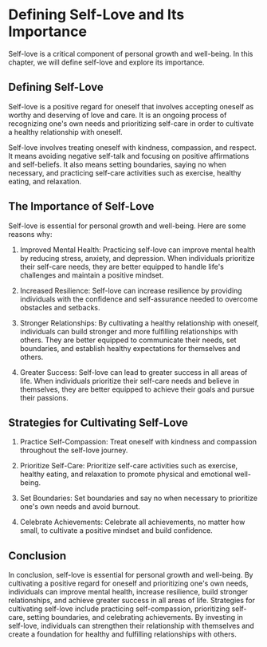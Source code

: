 # Defining Self-Love and Its Importance

Self-love is a critical component of personal growth and well-being. In this chapter, we will define self-love and explore its importance.

Defining Self-Love
------------------

Self-love is a positive regard for oneself that involves accepting oneself as worthy and deserving of love and care. It is an ongoing process of recognizing one's own needs and prioritizing self-care in order to cultivate a healthy relationship with oneself.

Self-love involves treating oneself with kindness, compassion, and respect. It means avoiding negative self-talk and focusing on positive affirmations and self-beliefs. It also means setting boundaries, saying no when necessary, and practicing self-care activities such as exercise, healthy eating, and relaxation.

The Importance of Self-Love
---------------------------

Self-love is essential for personal growth and well-being. Here are some reasons why:

1. Improved Mental Health: Practicing self-love can improve mental health by reducing stress, anxiety, and depression. When individuals prioritize their self-care needs, they are better equipped to handle life's challenges and maintain a positive mindset.

2. Increased Resilience: Self-love can increase resilience by providing individuals with the confidence and self-assurance needed to overcome obstacles and setbacks.

3. Stronger Relationships: By cultivating a healthy relationship with oneself, individuals can build stronger and more fulfilling relationships with others. They are better equipped to communicate their needs, set boundaries, and establish healthy expectations for themselves and others.

4. Greater Success: Self-love can lead to greater success in all areas of life. When individuals prioritize their self-care needs and believe in themselves, they are better equipped to achieve their goals and pursue their passions.

Strategies for Cultivating Self-Love
------------------------------------

1. Practice Self-Compassion: Treat oneself with kindness and compassion throughout the self-love journey.

2. Prioritize Self-Care: Prioritize self-care activities such as exercise, healthy eating, and relaxation to promote physical and emotional well-being.

3. Set Boundaries: Set boundaries and say no when necessary to prioritize one's own needs and avoid burnout.

4. Celebrate Achievements: Celebrate all achievements, no matter how small, to cultivate a positive mindset and build confidence.

Conclusion
----------

In conclusion, self-love is essential for personal growth and well-being. By cultivating a positive regard for oneself and prioritizing one's own needs, individuals can improve mental health, increase resilience, build stronger relationships, and achieve greater success in all areas of life. Strategies for cultivating self-love include practicing self-compassion, prioritizing self-care, setting boundaries, and celebrating achievements. By investing in self-love, individuals can strengthen their relationship with themselves and create a foundation for healthy and fulfilling relationships with others.
